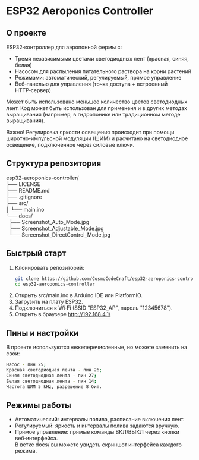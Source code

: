 # ESP32 Aeroponics Controller

## О проекте
ESP32‑контроллер для аэропонной фермы с:
- Тремя независимыми цветами светодиодных лент (красная, синяя, белая)
- Насосом для распыления питательного раствора на корни растений
- Режимами: автоматический, регулируемый, прямое управление
- Веб‑панелью для управления (точка доступа + встроенный HTTP‑сервер)


Может быть использовано меньшее количество цветов светодиодных лент. Код может быть использован для примененя и в других методах выращивания (например, в гидропонике или традиционном методе выращивания).

Важно! Регулировка яркости освещения происходит при помощи широтно-импульсной модуляции (ШИМ) и расчитано на светодиодное освещение, подключенное через силовые ключи.

## Структура репозитория
esp32-aeroponics-controller/  
├── LICENSE  
├── README.md  
├── .gitignore  
├── src/  
│ └── main.ino  
└── docs/  
  ├── Screenshot_Auto_Mode.jpg  
  ├── Screenshot_Adjustable_Mode.jpg    
  └── Screenshot_DirectControl_Mode.jpg

## Быстрый старт
1. Клонировать репозиторий:
   ```bash
   git clone https://github.com/CosmoCodeCraft/esp32-aeroponics-controller.git
   cd esp32-aeroponics-controller
2. Открыть src/main.ino в Arduino IDE или PlatformIO.
3. Загрузить на плату ESP32.
4. Подключиться к Wi‑Fi (SSID "ESP32_AP", пароль "12345678").
5. Открыть в браузере http://192.168.4.1/

## Пины и настройки
В проекте используются нежеперечисленные, но можете заменить на свои:
   ```bash
   Насос - пин 25;
   Красная светодиодная лента - пин 26;
   Синяя светодиодная лента - пин 27;
   Белая светодиодная лента - пин 14;
   Частота ШИМ 5 kHz, разрешение 8 бит.
   ```
## Режимы работы
- Автоматический: интервалы полива, расписание включения лент.
- Регулируемый: яркость и интервалы полива задаются вручную.
- Прямое управление: прямые команды ВКЛ/ВЫКЛ через кнопки веб‑интерфейса.  
В ветке docs/ вы можете увидеть скриншот интерфейса каждого режима.
